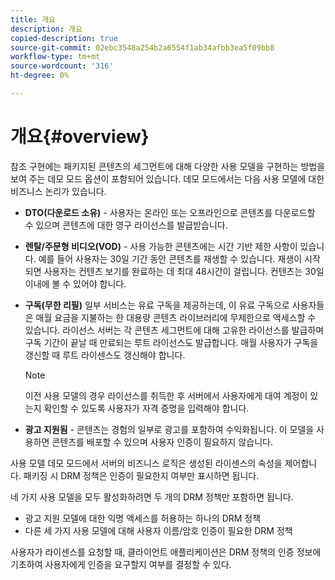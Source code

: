 ```yaml
---
title: 개요
description: 개요
copied-description: true
source-git-commit: 02ebc3548a254b2a6554f1ab34afbb3ea5f09bb8
workflow-type: tm+mt
source-wordcount: '316'
ht-degree: 0%

---
```


# 개요{#overview}

참조 구현에는 패키지된 콘텐츠의 세그먼트에 대해 다양한 사용 모델을 구현하는 방법을 보여 주는 데모 모드 옵션이 포함되어 있습니다. 데모 모드에서는 다음 사용 모델에 대한 비즈니스 논리가 있습니다.

* **DTO(다운로드 소유)** - 사용자는 온라인 또는 오프라인으로 콘텐츠를 다운로드할 수 있으며 콘텐츠에 대한 영구 라이선스를 발급받습니다.
* **렌탈/주문형 비디오(VOD)** - 사용 가능한 콘텐츠에는 시간 기반 제한 사항이 있습니다. 예를 들어 사용자는 30일 기간 동안 콘텐츠를 재생할 수 있습니다. 재생이 시작되면 사용자는 컨텐츠 보기를 완료하는 데 최대 48시간이 걸립니다. 컨텐츠는 30일 이내에 볼 수 있어야 합니다.
* **구독(무한 리필)** 일부 서비스는 유료 구독을 제공하는데, 이 유료 구독으로 사용자들은 매월 요금을 지불하는 한 대용량 콘텐츠 라이브러리에 무제한으로 액세스할 수 있습니다. 라이선스 서버는 각 콘텐츠 세그먼트에 대해 고유한 라이선스를 발급하며 구독 기간이 끝날 때 만료되는 루트 라이선스도 발급합니다. 매월 사용자가 구독을 갱신할 때 루트 라이센스도 갱신해야 합니다.

  >[!NOTE]
  >
  >이전 사용 모델의 경우 라이선스를 취득한 후 서버에서 사용자에게 대여 계정이 있는지 확인할 수 있도록 사용자가 자격 증명을 입력해야 합니다.

* **광고 지원됨** - 콘텐츠는 경험의 일부로 광고를 포함하여 수익화됩니다. 이 모델을 사용하면 콘텐츠를 배포할 수 있으며 사용자 인증이 필요하지 않습니다.

사용 모델 데모 모드에서 서버의 비즈니스 로직은 생성된 라이센스의 속성을 제어합니다. 패키징 시 DRM 정책은 인증이 필요한지 여부만 표시하면 됩니다.

네 가지 사용 모델을 모두 활성화하려면 두 개의 DRM 정책만 포함하면 됩니다.

* 광고 지원 모델에 대한 익명 액세스를 허용하는 하나의 DRM 정책
* 다른 세 가지 사용 모델에 대해 사용자 이름/암호 인증이 필요한 DRM 정책

사용자가 라이센스를 요청할 때, 클라이언트 애플리케이션은 DRM 정책의 인증 정보에 기초하여 사용자에게 인증을 요구할지 여부를 결정할 수 있다.
